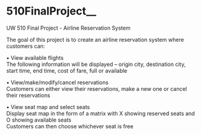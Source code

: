 # 510FinalProject__
UW 510 Final Project - Airline Reservation System <br/>

The goal of this project is to create an airline reservation system where customers can:<br/>

•	View available flights <br/>
    The following information will be displayed – origin city, destination city, start time, end time, cost of fare, full or available<br/>
    
•	View/make/modify/cancel reservations<br/>
    Customers can either view their reservations, make a new one or cancel their reservations<br/>
    
•	View seat map and select seats<br/>
    Display seat map in the form of a matrix with X showing reserved seats and O showing available seats <br/>
    Customers can then choose whichever seat is free <br/>

 
